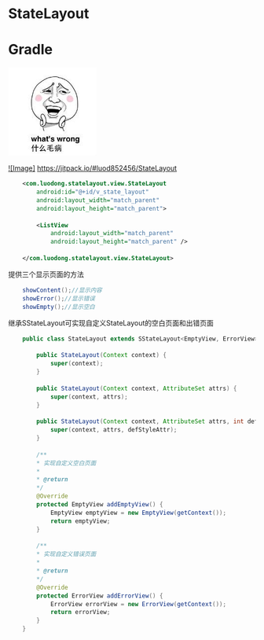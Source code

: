 # StateLayout

# Gradle
![image](https://github.com/AngelSXD/sxd_first_repository/blob/master/images/20160615165142.png)

[![Image]](https://camo.githubusercontent.com/c7f06cca4f52ed0381ba7771e51181e12558c4ff/68747470733a2f2f6a69747061636b2e696f2f762f7a6a3536353036313736332f737769746368627574746f6e2e737667)
https://jitpack.io/#luod852456/StateLayout

```xml
    <com.luodong.statelayout.view.StateLayout
        android:id="@+id/v_state_layout"
        android:layout_width="match_parent"
        android:layout_height="match_parent">

        <ListView
            android:layout_width="match_parent"
            android:layout_height="match_parent" />

    </com.luodong.statelayout.view.StateLayout>
```

提供三个显示页面的方法
```java
    showContent();//显示内容
    showError();//显示错误
    showEmpty();//显示空白
```
继承SStateLayout可实现自定义StateLayout的空白页面和出错页面

```java
    public class StateLayout extends SStateLayout<EmptyView, ErrorView> {
    
        public StateLayout(Context context) {
            super(context);
        }

        public StateLayout(Context context, AttributeSet attrs) {
            super(context, attrs);
        }

        public StateLayout(Context context, AttributeSet attrs, int defStyleAttr) {
            super(context, attrs, defStyleAttr);
        }

        /**
        * 实现自定义空白页面
        *
        * @return
        */
        @Override
        protected EmptyView addEmptyView() {
            EmptyView emptyView = new EmptyView(getContext());
            return emptyView;
        }

        /**
        * 实现自定义错误页面
        *
        * @return
        */
        @Override
        protected ErrorView addErrorView() {
            ErrorView errorView = new ErrorView(getContext());
            return errorView;
        }
    }
```


